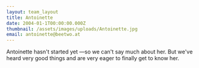 ```yaml
---
layout: team_layout
title: Antoinette
date: 2004-01-1T00:00:00.000Z
thumbnail: /assets/images/uploads/Antoinette.jpg
email: antoinette@beetwo.at
---
```


Antoinette hasn't started yet —so we can't say much about her. But we've heard very good things and are very eager to finally get to know her.


 
